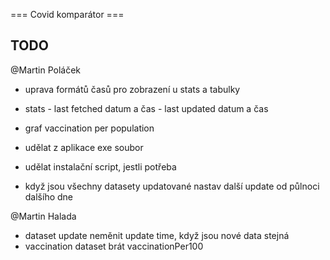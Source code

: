 === Covid komparátor ===

## TODO
@Martin Poláček
- uprava formátů časů pro zobrazení u stats a tabulky
- stats - last fetched datum a čas
        - last updated datum a čas
     
- graf vaccination per population
- udělat z aplikace exe soubor
- udělat instalační script, jestli potřeba
- když jsou všechny datasety updatované nastav další update od půlnoci dalšího dne

@Martin Halada
- dataset update neměnit update time, když jsou nové data stejná
- vaccination dataset brát vaccinationPer100